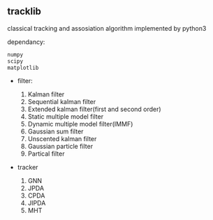 ## tracklib

classical tracking and assosiation algorithm implemented by python3

dependancy:

```python
numpy
scipy
matplotlib
```

- filter:
    1. Kalman filter
    2. Sequential kalman filter
    3. Extended kalman filter(first and second order)
    4. Static multiple model filter
    5. Dynamic multiple model filter(IMMF)
    5. Gaussian sum filter
    6. Unscented kalman filter
    7. Gaussian particle filter
    8. Partical filter

- tracker
    1. GNN
    2. JPDA
    3. CPDA
    4. JIPDA
    5. MHT

